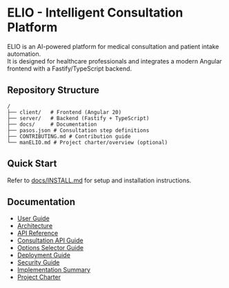 # ELIO - Intelligent Consultation Platform

ELIO is an AI-powered platform for medical consultation and patient intake automation.  
It is designed for healthcare professionals and integrates a modern Angular frontend with a Fastify/TypeScript backend.

## Repository Structure

```
/
├── client/   # Frontend (Angular 20)
├── server/   # Backend (Fastify + TypeScript)
├── docs/     # Documentation
├── pasos.json # Consultation step definitions
├── CONTRIBUTING.md # Contribution guide
└── manELIO.md # Project charter/overview (optional)
```

## Quick Start

Refer to [docs/INSTALL.md](docs/INSTALL.md) for setup and installation instructions.

## Documentation

- [User Guide](docs/USER_GUIDE.md)
- [Architecture](docs/ARCHITECTURE.md)
- [API Reference](docs/API.md)
- [Consultation API Guide](docs/CONSULTATION_API_GUIDE)
- [Options Selector Guide](docs/OPTIONS_SELECTOR_GUIDE.md)
- [Deployment Guide](docs/DEPLOYMENT.md)
- [Security Guide](docs/SECURITY.md)
- [Implementation Summary](docs/IMPLEMENTATION_SUMMARY)
- [Project Charter](docs/PROYECT_CHARTER.md)
